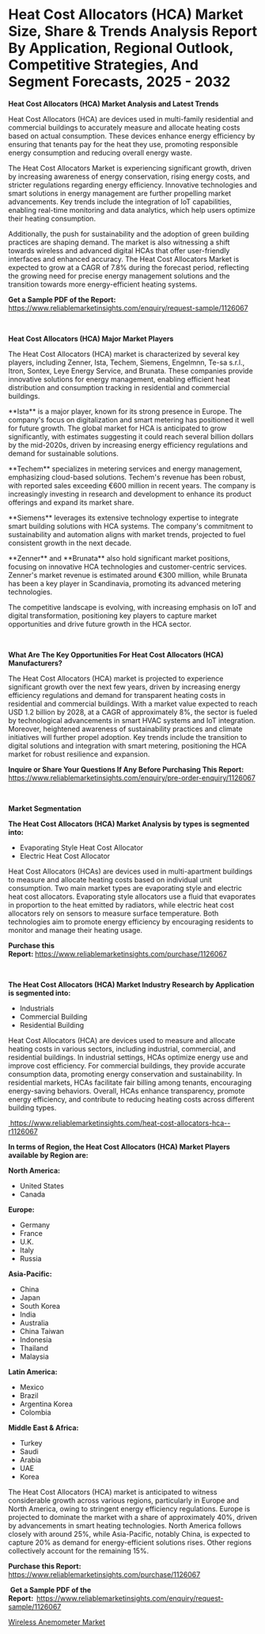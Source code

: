 <p><h1>Heat Cost Allocators (HCA) Market Size, Share & Trends Analysis Report By Application, Regional Outlook, Competitive Strategies, And Segment Forecasts, 2025 - 2032</h1></p><p><strong>Heat Cost Allocators (HCA) Market Analysis and Latest Trends</strong></p>
<p><p>Heat Cost Allocators (HCA) are devices used in multi-family residential and commercial buildings to accurately measure and allocate heating costs based on actual consumption. These devices enhance energy efficiency by ensuring that tenants pay for the heat they use, promoting responsible energy consumption and reducing overall energy waste.</p><p>The Heat Cost Allocators Market is experiencing significant growth, driven by increasing awareness of energy conservation, rising energy costs, and stricter regulations regarding energy efficiency. Innovative technologies and smart solutions in energy management are further propelling market advancements. Key trends include the integration of IoT capabilities, enabling real-time monitoring and data analytics, which help users optimize their heating consumption. </p><p>Additionally, the push for sustainability and the adoption of green building practices are shaping demand. The market is also witnessing a shift towards wireless and advanced digital HCAs that offer user-friendly interfaces and enhanced accuracy. The Heat Cost Allocators Market is expected to grow at a CAGR of 7.8% during the forecast period, reflecting the growing need for precise energy management solutions and the transition towards more energy-efficient heating systems.</p></p>
<p><strong>Get a Sample PDF of the Report:&nbsp;</strong> <a href="https://www.reliablemarketinsights.com/enquiry/request-sample/1126067?utm_campaign=2102&utm_medium=2&utm_source=Github&utm_content=ia&utm_term=11042025&utm_id=heat-cost-allocators-hca">https://www.reliablemarketinsights.com/enquiry/request-sample/1126067</a></p>
<p>&nbsp;</p>
<p><strong>Heat Cost Allocators (HCA) Major Market Players</strong></p>
<p><p>The Heat Cost Allocators (HCA) market is characterized by several key players, including Zenner, Ista, Techem, Siemens, Engelmnn, Te-sa s.r.l., Itron, Sontex, Leye Energy Service, and Brunata. These companies provide innovative solutions for energy management, enabling efficient heat distribution and consumption tracking in residential and commercial buildings.</p><p>**Ista** is a major player, known for its strong presence in Europe. The company's focus on digitalization and smart metering has positioned it well for future growth. The global market for HCA is anticipated to grow significantly, with estimates suggesting it could reach several billion dollars by the mid-2020s, driven by increasing energy efficiency regulations and demand for sustainable solutions.</p><p>**Techem** specializes in metering services and energy management, emphasizing cloud-based solutions. Techem's revenue has been robust, with reported sales exceeding €600 million in recent years. The company is increasingly investing in research and development to enhance its product offerings and expand its market share.</p><p>**Siemens** leverages its extensive technology expertise to integrate smart building solutions with HCA systems. The company's commitment to sustainability and automation aligns with market trends, projected to fuel consistent growth in the next decade.</p><p>**Zenner** and **Brunata** also hold significant market positions, focusing on innovative HCA technologies and customer-centric services. Zenner's market revenue is estimated around €300 million, while Brunata has been a key player in Scandinavia, promoting its advanced metering technologies.</p><p>The competitive landscape is evolving, with increasing emphasis on IoT and digital transformation, positioning key players to capture market opportunities and drive future growth in the HCA sector.</p></p>
<p>&nbsp;</p>
<p><strong>What Are The Key Opportunities For Heat Cost Allocators (HCA) Manufacturers?</strong></p>
<p><p>The Heat Cost Allocators (HCA) market is projected to experience significant growth over the next few years, driven by increasing energy efficiency regulations and demand for transparent heating costs in residential and commercial buildings. With a market value expected to reach USD 1.2 billion by 2028, at a CAGR of approximately 8%, the sector is fueled by technological advancements in smart HVAC systems and IoT integration. Moreover, heightened awareness of sustainability practices and climate initiatives will further propel adoption. Key trends include the transition to digital solutions and integration with smart metering, positioning the HCA market for robust resilience and expansion.</p></p>
<p><strong>Inquire or Share Your Questions If Any Before Purchasing This Report:</strong> <a href="https://www.reliablemarketinsights.com/enquiry/pre-order-enquiry/1126067?utm_campaign=2102&utm_medium=2&utm_source=Github&utm_content=ia&utm_term=11042025&utm_id=heat-cost-allocators-hca">https://www.reliablemarketinsights.com/enquiry/pre-order-enquiry/1126067</a></p>
<p>&nbsp;</p>
<p><strong>Market Segmentation</strong></p>
<p><strong>The Heat Cost Allocators (HCA) Market Analysis by types is segmented into:</strong></p>
<p><ul><li>Evaporating Style Heat Cost Allocator</li><li>Electric Heat Cost Allocator</li></ul></p>
<p><p>Heat Cost Allocators (HCAs) are devices used in multi-apartment buildings to measure and allocate heating costs based on individual unit consumption. Two main market types are evaporating style and electric heat cost allocators. Evaporating style allocators use a fluid that evaporates in proportion to the heat emitted by radiators, while electric heat cost allocators rely on sensors to measure surface temperature. Both technologies aim to promote energy efficiency by encouraging residents to monitor and manage their heating usage.</p></p>
<p><strong>Purchase this Report:&nbsp;</strong><a href="https://www.reliablemarketinsights.com/purchase/1126067?utm_campaign=2102&utm_medium=2&utm_source=Github&utm_content=ia&utm_term=11042025&utm_id=heat-cost-allocators-hca">https://www.reliablemarketinsights.com/purchase/1126067</a></p>
<p>&nbsp;</p>
<p><strong>The Heat Cost Allocators (HCA) Market Industry Research by Application is segmented into:</strong></p>
<p><ul><li>Industrials</li><li>Commercial Building</li><li>Residential Building</li></ul></p>
<p><p>Heat Cost Allocators (HCA) are devices used to measure and allocate heating costs in various sectors, including industrial, commercial, and residential buildings. In industrial settings, HCAs optimize energy use and improve cost efficiency. For commercial buildings, they provide accurate consumption data, promoting energy conservation and sustainability. In residential markets, HCAs facilitate fair billing among tenants, encouraging energy-saving behaviors. Overall, HCAs enhance transparency, promote energy efficiency, and contribute to reducing heating costs across different building types.</p></p>
<p><a href="https://www.reliablemarketinsights.com/heat-cost-allocators-hca--r1126067?utm_campaign=2102&utm_medium=2&utm_source=Github&utm_content=ia&utm_term=11042025&utm_id=heat-cost-allocators-hca">&nbsp;https://www.reliablemarketinsights.com/heat-cost-allocators-hca--r1126067</a></p>
<p><strong>In terms of Region, the Heat Cost Allocators (HCA) Market Players available by Region are:</strong></p>
<p>
    <p> <strong> North America: </strong>
        <ul>
            <li>United States</li>
            <li>Canada</li>
        </ul>
        </p> 
    <p> <strong> Europe: </strong>
        <ul>
            <li>Germany</li>
            <li>France</li>
            <li>U.K.</li>
            <li>Italy</li>
            <li>Russia</li>
        </ul>
        </p> 
    <p> <strong> Asia-Pacific: </strong>
        <ul>
            <li>China</li>
            <li>Japan</li>
            <li>South Korea</li>
            <li>India</li>
            <li>Australia</li>
            <li>China Taiwan</li>
            <li>Indonesia</li>
            <li>Thailand</li>
            <li>Malaysia</li>
        </ul>
        </p> 
    <p> <strong> Latin America: </strong>
        <ul>
            <li>Mexico</li>
            <li>Brazil</li>
            <li>Argentina Korea</li>
            <li>Colombia</li>
        </ul>
        </p> 
    <p> <strong> Middle East & Africa: </strong>
        <ul>
            <li>Turkey</li>
            <li>Saudi</li>
            <li>Arabia</li>
            <li>UAE</li>
            <li>Korea</li>
        </ul>
    </p>
    </p>
<p><p>The Heat Cost Allocators (HCA) market is anticipated to witness considerable growth across various regions, particularly in Europe and North America, owing to stringent energy efficiency regulations. Europe is projected to dominate the market with a share of approximately 40%, driven by advancements in smart heating technologies. North America follows closely with around 25%, while Asia-Pacific, notably China, is expected to capture 20% as demand for energy-efficient solutions rises. Other regions collectively account for the remaining 15%.</p></p>
<p><strong>Purchase this Report: </strong><a href="https://www.reliablemarketinsights.com/purchase/1126067?utm_campaign=2102&utm_medium=2&utm_source=Github&utm_content=ia&utm_term=11042025&utm_id=heat-cost-allocators-hca">https://www.reliablemarketinsights.com/purchase/1126067</a></p>
<p>&nbsp;<strong>Get a Sample PDF of the Report:&nbsp;&nbsp;</strong><a href="https://www.reliablemarketinsights.com/enquiry/request-sample/1126067?utm_campaign=2102&utm_medium=2&utm_source=Github&utm_content=ia&utm_term=11042025&utm_id=heat-cost-allocators-hca">https://www.reliablemarketinsights.com/enquiry/request-sample/1126067</a></p>
<p><strong></strong></p>
<p><p><a href="https://github.com/snapetylerho/Market-Research-Report-List-1/blob/main/wireless-anemometer-market.md?utm_campaign=2102&utm_medium=2&utm_source=Github&utm_content=ia&utm_term=11042025&utm_id=heat-cost-allocators-hca">Wireless Anemometer Market</a></p></p>